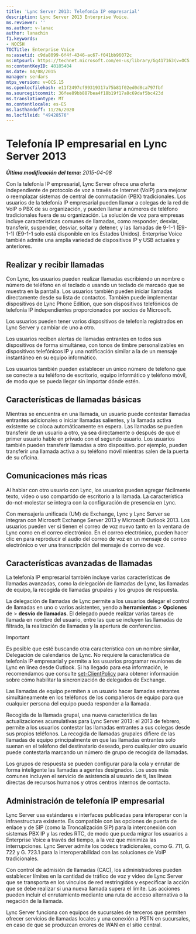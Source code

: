 ```yaml
---
title: 'Lync Server 2013: Telefonía IP empresarial'
description: Lync Server 2013 Enterprise Voice.
ms.reviewer: ''
ms.author: v-lanac
author: lanachin
f1.keywords:
- NOCSH
TOCTitle: Enterprise Voice
ms:assetid: c9da8099-6f4f-4346-ac67-f041bb96072c
ms:mtpsurl: https://technet.microsoft.com/en-us/library/Gg417163(v=OCS.15)
ms:contentKeyID: 48185404
ms.date: 04/08/2015
manager: serdars
mtps_version: v=OCS.15
ms.openlocfilehash: e11f2497cf99319317a75b81f02ed0d8ca797fbf
ms.sourcegitcommit: 36fee89bb887bea4f18b19f17a8c69daf5bc423d
ms.translationtype: MT
ms.contentlocale: es-ES
ms.lasthandoff: 11/26/2020
ms.locfileid: "49428576"
---
```

# <a name="enterprise-voice-in-lync-server-2013"></a>Telefonía IP empresarial en Lync Server 2013

<div data-xmlns="http://www.w3.org/1999/xhtml">

<div class="topic" data-xmlns="http://www.w3.org/1999/xhtml" data-msxsl="urn:schemas-microsoft-com:xslt" data-cs="https://msdn.microsoft.com/">

<div data-asp="https://msdn2.microsoft.com/asp">



</div>

<div id="mainSection">

<div id="mainBody">

<span> </span>

_**Última modificación del tema:** 2015-04-08_

Con la telefonía IP empresarial, Lync Server ofrece una oferta independiente de protocolo de voz a través de Internet (VoIP) para mejorar o reemplazar sistemas de central de conmutación (PBX) tradicionales. Los usuarios de la telefonía IP empresarial pueden llamar a colegas de la red de VoIP o PBX de su organización, y pueden llamar a números de teléfono tradicionales fuera de su organización. La solución de voz para empresas incluye características comunes de llamadas, como responder, desviar, transferir, suspender, desviar, soltar y detener, y las llamadas de 9-1-1 (E9-1-1) (E9-1-1 solo está disponible en los Estados Unidos). Enterprise Voice también admite una amplia variedad de dispositivos IP y USB actuales y anteriores.

<div>

## <a name="placing-and-receiving-calls"></a>Realizar y recibir llamadas

Con Lync, los usuarios pueden realizar llamadas escribiendo un nombre o número de teléfono en el teclado o usando un teclado de marcado que se muestra en la pantalla. Los usuarios también pueden iniciar llamadas directamente desde su lista de contactos. También puede implementar dispositivos de Lync Phone Edition, que son dispositivos telefónicos de telefonía IP independientes proporcionados por socios de Microsoft.

Los usuarios pueden tener varios dispositivos de telefonía registrados en Lync Server y cambiar de uno a otro.

Los usuarios reciben alertas de llamadas entrantes en todos sus dispositivos de forma simultánea, con tonos de timbre personalizables en dispositivos telefónicos IP y una notificación similar a la de un mensaje instantáneo en su equipo informático.

Los usuarios también pueden establecer un único número de teléfono que se conecte a su teléfono de escritorio, equipo informático y teléfono móvil, de modo que se pueda llegar sin importar dónde estén.

</div>

<div>

## <a name="basic-call-features"></a>Características de llamadas básicas

Mientras se encuentra en una llamada, un usuario puede contestar llamadas entrantes adicionales o iniciar llamadas salientes, y la llamada activa existente se coloca automáticamente en espera. Las llamadas se pueden transferir de un usuario a otro, ya sea directamente o después de que el primer usuario hable en privado con el segundo usuario. Los usuarios también pueden transferir llamadas a otro dispositivo. por ejemplo, pueden transferir una llamada activa a su teléfono móvil mientras salen de la puerta de su oficina.

</div>

<div>

## <a name="richer-communications"></a>Comunicaciones más ricas

Al hablar con otro usuario con Lync, los usuarios pueden agregar fácilmente texto, vídeo o uso compartido de escritorio a la llamada. La característica do-not-molestar se integra con la configuración de presencia en Lync.

Con mensajería unificada (UM) de Exchange, Lync y Lync Server se integran con Microsoft Exchange Server 2013 y Microsoft Outlook 2013. Los usuarios pueden ver si tienen el correo de voz nuevo tanto en la ventana de Lync como en el correo electrónico. En el correo electrónico, pueden hacer clic en para reproducir el audio del correo de voz en un mensaje de correo electrónico o ver una transcripción del mensaje de correo de voz.

</div>

<div>

## <a name="advanced-calling-features"></a>Características avanzadas de llamadas

La telefonía IP empresarial también incluye varias características de llamadas avanzadas, como la delegación de llamadas de Lync, las llamadas de equipo, la recogida de llamadas grupales y los grupos de respuesta.

La delegación de llamadas de Lync permite a los usuarios delegar el control de llamadas en uno o varios asistentes, yendo a **herramientas** \> **Opciones** de \> **desvío de llamadas**. El delegado puede realizar varias tareas de llamada en nombre del usuario, entre las que se incluyen las llamadas de filtrado, la realización de llamadas y la apertura de conferencias.

<div>


> [!IMPORTANT]  
> Es posible que esté buscando otra característica con un nombre similar, Delegación de calendarios de Lync. No requiere la característica de telefonía IP empresarial y permite a los usuarios programar reuniones de Lync en línea desde Outlook. Si ha llegado para esa información, le recomendamos que consulte <A href="https://docs.microsoft.com/powershell/module/skype/Set-CsClientPolicy">set-ClientPolicy</A> para obtener información sobre cómo habilitar la sincronización de delegados de Exchange.



</div>

Las llamadas de equipo permiten a un usuario hacer llamadas entrantes simultáneamente en los teléfonos de los compañeros de equipo para que cualquier persona del equipo pueda responder a la llamada.

Recogida de la llamada grupal, una nueva característica de las actualizaciones acumulativas para Lync Server 2013: el 2013 de febrero, permite a los usuarios contestar las llamadas entrantes a sus colegas desde sus propios teléfonos. La recogida de llamadas grupales difiere de las llamadas de equipo principalmente en que las llamadas entrantes solo suenan en el teléfono del destinatario deseado, pero cualquier otro usuario puede contestarla marcando un número de grupo de recogida de llamadas.

Los grupos de respuesta se pueden configurar para la cola y enrutar de forma inteligente las llamadas a agentes designados. Los usos más comunes incluyen el servicio de asistencia al usuario de ti, las líneas directas de recursos humanos y otros centros internos de contacto.

</div>

<div>

## <a name="enterprise-voice-administration"></a>Administración de telefonía IP empresarial

Lync Server usa estándares e interfaces publicadas para interoperar con la infraestructura existente. Es compatible con las opciones de puerta de enlace y de SIP (como la Troncalización SIP) para la interconexión con sistemas PBX IP y las redes RTC, de modo que pueda migrar los usuarios a Enterprise Voice a través del tiempo, a la vez que minimiza las interrupciones. Lync Server admite los códecs tradicionales, como G. 711, G. 722 y G. 723.1 para la interoperabilidad con las soluciones de VoIP tradicionales.

Con control de admisión de llamadas (CAC), los administradores pueden establecer límites en la cantidad de tráfico de voz y vídeo de Lync Server que se transporta en los vínculos de red restringidos y especificar la acción que se debe realizar si una nueva llamada supera el límite. Las acciones pueden incluir el enrutamiento mediante una ruta de acceso alternativa o la negación de la llamada.

Lync Server funciona con equipos de sucursales de terceros que permiten ofrecer servicios de llamadas locales y una conexión a PSTN en sucursales, en caso de que se produzcan errores de WAN en el sitio central.

</div>

</div>

<span> </span>

</div>

</div>

</div>

